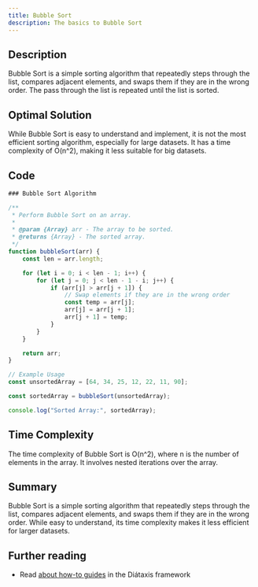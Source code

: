 ```yaml
---
title: Bubble Sort
description: The basics to Bubble Sort
---
```


## Description
Bubble Sort is a simple sorting algorithm that repeatedly steps through the list, compares adjacent elements, and swaps them if they are in the wrong order. The pass through the list is repeated until the list is sorted.

## Optimal Solution
While Bubble Sort is easy to understand and implement, it is not the most efficient sorting algorithm, especially for large datasets. It has a time complexity of O(n^2), making it less suitable for big datasets.

## Code
```javascript
### Bubble Sort Algorithm

/**
 * Perform Bubble Sort on an array.
 *
 * @param {Array} arr - The array to be sorted.
 * @returns {Array} - The sorted array.
 */
function bubbleSort(arr) {
    const len = arr.length;

    for (let i = 0; i < len - 1; i++) {
        for (let j = 0; j < len - 1 - i; j++) {
            if (arr[j] > arr[j + 1]) {
                // Swap elements if they are in the wrong order
                const temp = arr[j];
                arr[j] = arr[j + 1];
                arr[j + 1] = temp;
            }
        }
    }

    return arr;
}

// Example Usage
const unsortedArray = [64, 34, 25, 12, 22, 11, 90];

const sortedArray = bubbleSort(unsortedArray);

console.log("Sorted Array:", sortedArray);
```

## Time Complexity
The time complexity of Bubble Sort is O(n^2), where n is the number of elements in the array. It involves nested iterations over the array.

## Summary
Bubble Sort is a simple sorting algorithm that repeatedly steps through the list, compares adjacent elements, and swaps them if they are in the wrong order. While easy to understand, its time complexity makes it less efficient for larger datasets.

## Further reading

- Read [about how-to guides](https://diataxis.fr/how-to-guides/) in the Diátaxis framework